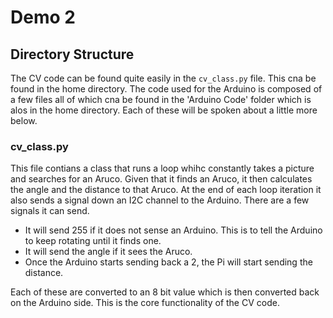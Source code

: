 # Demo 2

## Directory Structure

The CV code can be found quite easily in the `cv_class.py` file. This cna be found in the home directory. The code used for the Arduino is composed of a few files all of which cna be found in the 'Arduino Code' folder which is alos in the home directory. Each of these will be spoken about a little more below.

### cv_class.py

This file contians a class that runs a loop whihc constantly takes a picture and searches for an Aruco. Given that it finds an Aruco, it then calculates the angle and the distance to that Aruco. At the end of each loop iteration it also sends a signal down an I2C channel to the Arduino. There are a few signals it can send.
* It will send 255 if it does not sense an Arduino. This is to tell the Arduino to keep rotating until it finds one.
* It will send the angle if it sees the Aruco.
* Once the Arduino starts sending back a 2, the Pi will start sending the distance.

Each of these are converted to an 8 bit value which is then converted back on the Arduino side. This is the core functionality of the CV code.



